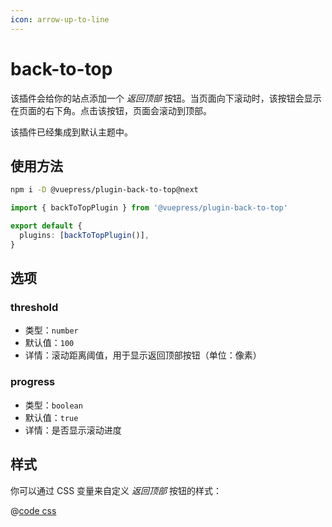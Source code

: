 ```yaml
---
icon: arrow-up-to-line
---
```


# back-to-top

<NpmBadge package="@vuepress/plugin-back-to-top" />

该插件会给你的站点添加一个 _返回顶部_ 按钮。当页面向下滚动时，该按钮会显示在页面的右下角。点击该按钮，页面会滚动到顶部。

该插件已经集成到默认主题中。

## 使用方法

```bash
npm i -D @vuepress/plugin-back-to-top@next
```

```ts title=".vuepress/config.ts"
import { backToTopPlugin } from '@vuepress/plugin-back-to-top'

export default {
  plugins: [backToTopPlugin()],
}
```

## 选项

### threshold

- 类型：`number`
- 默认值：`100`
- 详情：滚动距离阈值，用于显示返回顶部按钮（单位：像素）

### progress

- 类型：`boolean`
- 默认值：`true`
- 详情：是否显示滚动进度

## 样式

你可以通过 CSS 变量来自定义 _返回顶部_ 按钮的样式：

@[code css](@vuepress/plugin-back-to-top/src/client/styles/vars.css)
